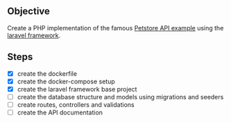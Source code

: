 ## Objective

Create a PHP implementation of the famous [Petstore API example](https://petstore3.swagger.io/) using the [laravel framework](https://laravel.com/docs/8.x).

## Steps

- [x] create the dockerfile
- [x] create the docker-compose setup
- [x] create the laravel framework base project
- [ ] create the database structure and models using migrations and seeders
- [ ] create routes, controllers and validations
- [ ] create the API documentation